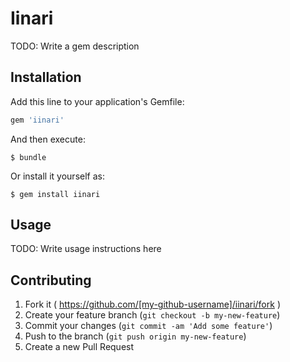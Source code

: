 # Iinari

TODO: Write a gem description

## Installation

Add this line to your application's Gemfile:

```ruby
gem 'iinari'
```

And then execute:

    $ bundle

Or install it yourself as:

    $ gem install iinari

## Usage

TODO: Write usage instructions here

## Contributing

1. Fork it ( https://github.com/[my-github-username]/iinari/fork )
2. Create your feature branch (`git checkout -b my-new-feature`)
3. Commit your changes (`git commit -am 'Add some feature'`)
4. Push to the branch (`git push origin my-new-feature`)
5. Create a new Pull Request
